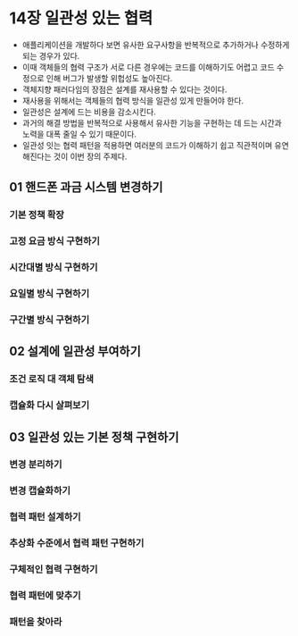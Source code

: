 # 14장 일관성 있는 협력

* 애플리케이션을 개발하다 보면 유사한 요구사항을 반복적으로 추가하거나 수정하게 되는 경우가 있다.
* 이때 객체들의 협력 구조가 서로 다른 경우에는 코드를 이해하기도 어렵고 코드 수정으로 인해 버그가 발생할 위헙성도 높아진다.
* 객체지향 패러다임의 장점은 설계를 재사용할 수 있다는 것이다.
* 재사용을 위해서는 객체들의 협력 방식을 일관성 있게 만들어야 한다.
* 일관성은 설계에 드는 비용을 감소시킨다.
* 과거의 해결 방법을 반복적으로 사용해서 유사한 기능을 구현하는 데 드는 시간과 노력을 대폭 줄일 수 있기 때문이다.
* 일관성 잇는 협력 패턴을 적용하면 여러분의 코드가 이해하기 쉽고 직관적이며 유연해진다는 것이 이번 장의 주제다.



## 01 핸드폰 과금 시스템 변경하기

### 기본 정책 확장





### 고정 요금 방식 구현하기





### 시간대별 방식 구현하기





### 요일별 방식 구현하기





### 구간별 방식 구현하기





## 02 설계에 일관성 부여하기





### 조건 로직 대 객체 탐색





### 캡슐화 다시 살펴보기





## 03 일관성 있는 기본 정책 구현하기

### 변경 분리하기





### 변경 캡슐화하기





### 협력 패턴 설계하기





### 추상화 수준에서 협력 패턴 구현하기





### 구체적인 협력 구현하기





### 협력 패턴에 맞추기





### 패턴을 찾아라





